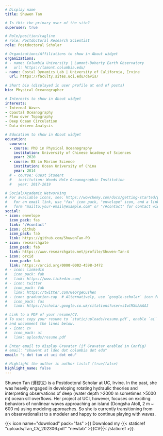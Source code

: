 ```yaml
---
# Display name
title: Shuwen Tan

# Is this the primary user of the site?
superuser: true

# Role/position/tagline
# role: Postdoctoral Research Scientist
role: Postdoctoral Scholar

# Organizations/Affiliations to show in About widget
organizations:
# - name: Columbia University | Lamont-Doherty Earth Observatory
#   url: https://lamont.columbia.edu/
- name: Costal Dynamics Lab | University of California, Irvine
  url: https://faculty.sites.uci.edu/davis/
  
# Short bio (displayed in user profile at end of posts)
bio: Physical Oceanographer

# Interests to show in About widget
interests:
- Internal Waves
- Coastal Oceanography
- Flow over Topography
- Deep Ocean Circulation
- Data-driven Analysis

# Education to show in About widget
education:
  courses:
  - course: PhD in Physical Oceanography
    institution: University of Chinese Academy of Sciences
    year: 2020
  - course: BS in Marine Science
    institution: Ocean University of China
    year: 2014
  # - course: Guest Student
  #   institution: Woods Hole Oceanographic Institution
  #   year: 2017-2019

# Social/Academic Networking
# For available icons, see: https://wowchemy.com/docs/getting-started/page-builder/#icons
#   For an email link, use "fas" icon pack, "envelope" icon, and a link in the
#   form "mailto:your-email@example.com" or "/#contact" for contact widget.
social:
- icon: envelope
  icon_pack: fas
  link: '/#contact'
- icon: github
  icon_pack: fab
  link: https://github.com/ShuwenTan-PO
- icon: researchgate
  icon_pack: fab
  link: https://www.researchgate.net/profile/Shuwen-Tan-4
- icon: orcid
  icon_pack: fab
  link: https://orcid.org/0000-0002-4598-3472
# - icon: linkedin
#   icon_pack: fab
#   link: https://www.linkedin.com/
# - icon: twitter
#   icon_pack: fab
#   link: https://twitter.com/GeorgeCushen
# - icon: graduation-cap  # Alternatively, use `google-scholar` icon from `ai` icon pack
#   icon_pack: fas
#   link: https://scholar.google.co.uk/citations?user=sIwtMXoAAAAJ

# Link to a PDF of your resume/CV.
# To use: copy your resume to `static/uploads/resume.pdf`, enable `ai` icons in `params.toml`, 
# and uncomment the lines below.
# - icon: cv
#   icon_pack: ai
#   link: uploads/resume.pdf

# Enter email to display Gravatar (if Gravatar enabled in Config)
# email: "shuwent at ldeo dot columbia dot edu"
email: "s dot tan at uci dot edu"

# Highlight the author in author lists? (true/false)
highlight_name: false
---
```


<!-- Shuwen Tan is a US GO-SHIP Postdoctoral Fellow at the Lamont-Doherty Earth Observatory of Columbia University. She is broadly interested in physical processes in the Earth's Oceans.  -->
Shuwen Tan (谭舒文) is a Postdoctoral Scholar at UC, Irvine. In the past, she was heavily engaged in developing rotating hydraulic theories and interpreting observations of deep (water depth >2000 m sometimes >5000 m) ocean sill overflows. Her project at UCI, however, focuses on exciting behaviors of nonlinear waves approaching an island (Dongsha Atoll, 2 m ~ 600 m) using modeling approaches. So she is currently transitioning from an observationalist to a modeler and happy to continue playing with waves.

{{< icon name="download" pack="fas" >}} Download my {{< staticref "uploads/Tan_CV_202306.pdf" "newtab" >}}CV{{< /staticref >}}.
